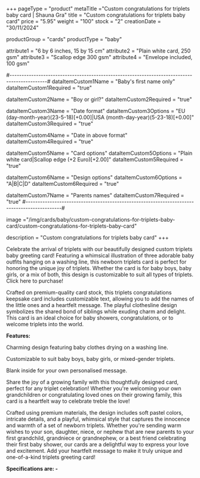 +++
pageType = "product"
metaTitle ="Custom congratulations for triplets baby card | Shauna Gra"
title = "Custom congratulations for triplets baby card"
price = "5.95"
weight = "100"
stock = "2"
creationDate = "30/11/2024"
 
productGroup = "cards"
productType = "baby"
 
attribute1 = "6 by 6 inches, 15 by 15 cm" 
attribute2 = "Plain white card, 250 gsm" 
attribute3 = "Scallop edge 300 gsm" 
attribute4 = "Envelope included, 100 gsm" 
 
#---------------------------------------------------------------------------------------------#
dataItemCustom1Name = "Baby's first name only"
dataItemCustom1Required = "true"
 
dataItemCustom2Name = "Boy or girl?"
dataItemCustom2Required = "true"
 
dataItemCustom3Name = "Date format"
dataItemCustom3Options = "EU (day-month-year)(23-5-18)[+0.00]|USA (month-day-year)(5-23-18)[+0.00]"
dataItemCustom3Required = "true"
 
dataItemCustom4Name = "Date in above format"
dataItemCustom4Required = "true"
 
dataItemCustom5Name = "Card options"
dataItemCustom5Options = "Plain white card|Scallop edge (+2 Euro)[+2.00]"
dataItemCustom5Required = "true"
 
dataItemCustom6Name = "Design options"
dataItemCustom6Options = "A|B|C|D"
dataItemCustom6Required = "true"
 
dataItemCustom7Name = "Parents names"
dataItemCustom7Required = "true"
#---------------------------------------------------------------------------------------------#
 
image ="/img/cards/baby/custom-congratulations-for-triplets-baby-card/custom-congratulations-for-triplets-baby-card"
 
description = "Custom congratulations for triplets baby card"
+++

Celebrate the arrival of triplets with our beautifully designed custom triplets baby greeting card! Featuring a whimsical illustration of three adorable baby outfits hanging on a washing line, this newborn triplets card is perfect for honoring the unique joy of triplets. Whether the card is for baby boys, baby girls, or a mix of both, this design is customizable to suit all types of triplets. Click here to purchase!

Crafted on premium-quality card stock, this triplets congratulations keepsake card includes customizable text, allowing you to add the names of the little ones and a heartfelt message. The playful clothesline design symbolizes the shared bond of siblings while exuding charm and delight. This card is an ideal choice for baby showers, congratulations, or to welcome triplets into the world.

**Features:**

Charming design featuring baby clothes drying on a washing line.

Customizable to suit baby boys, baby girls, or mixed-gender triplets.

Blank inside for your own personalised message.

Share the joy of a growing family with this thoughtfully designed card, perfect for any triplet celebration! Whether you're welcoming your own grandchildren or congratulating loved ones on their growing family, this card is a heartfelt way to celebrate treble the love!

Crafted using premium materials, the design includes soft pastel colors, intricate details, and a playful, whimsical style that captures the innocence and warmth of a set of newborn triplets. Whether you're sending warm wishes to your son, daughter, niece, or nephew that are new parents to your first grandchild, grandniece or grandnephew, or a best friend celebrating their first baby shower, our cards are a delightful way to express your love and excitement. Add your heartfelt message to make it truly unique and one-of-a-kind triplets greeting card!

**Specifications are: -**
